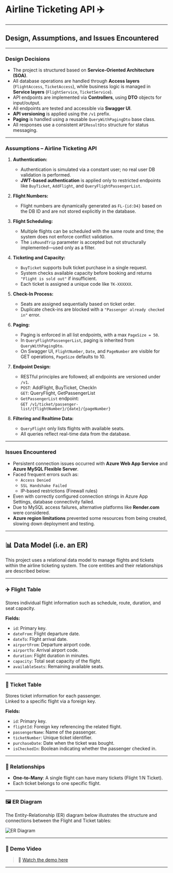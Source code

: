 #  Airline Ticketing API ✈️

---

##  Design, Assumptions, and Issues Encountered

---

###  Design Decisions

- The project is structured based on **Service-Oriented Architecture (SOA)**.
- All database operations are handled through **Access layers** (`FlightAccess`, `TicketAccess`), while business logic is managed in **Service layers** (`FlightService`, `TicketService`).
- API endpoints are implemented via **Controllers**, using **DTO** objects for input/output.
- All endpoints are tested and accessible via **Swagger UI**.
- **API versioning** is applied using the `/v1` prefix.
- **Paging** is handled using a reusable `QueryWithPagingDto` base class.
- All responses use a consistent `APIResultDto` structure for status messaging.

---

###  Assumptions – Airline Ticketing API

1. **Authentication:**
   - Authentication is simulated via a constant user; no real user DB validation is performed.
   - **JWT-based authentication** is applied only to restricted endpoints like `BuyTicket`, `AddFlight`, and `QueryFlightPassengerList`.

2. **Flight Numbers:**
   - Flight numbers are dynamically generated as `FL-{id:D4}` based on the DB ID and are not stored explicitly in the database.

3. **Flight Scheduling:**
   - Multiple flights can be scheduled with the same route and time; the system does not enforce conflict validation.
   - The `isRoundTrip` parameter is accepted but not structurally implemented—used only as a filter.

4. **Ticketing and Capacity:**
   - `BuyTicket` supports bulk ticket purchase in a single request.
   - System checks available capacity before booking and returns `"Flight is sold out"` if insufficient.
   - Each ticket is assigned a unique code like `TK-XXXXXX`.

5. **Check-In Process:**
   - Seats are assigned sequentially based on ticket order.
   - Duplicate check-ins are blocked with a `"Passenger already checked in"` error.

6. **Paging:**
   - Paging is enforced in all list endpoints, with a max `PageSize = 50`.
   - In `QueryFlightPassengerList`, paging is inherited from `QueryWithPagingDto`.
   - On Swagger UI, `FlightNumber`, `Date`, and `PageNumber` are visible for GET operations, `PageSize` defaults to 10.

7. **Endpoint Design:**
   - RESTful principles are followed; all endpoints are versioned under `/v1`.
   - `POST`: AddFlight, BuyTicket, CheckIn  
     `GET`: QueryFlight, GetPassengerList  
   - `GetPassengerList` endpoint:  
     `GET /v1/ticket/passenger-list/{flightNumber}/{date}/{pageNumber}`

8. **Filtering and Realtime Data:**
   - `QueryFlight` only lists flights with available seats.
   - All queries reflect real-time data from the database.

---

###  Issues Encountered

- Persistent connection issues occurred with **Azure Web App Service** and **Azure MySQL Flexible Server**.
- Faced frequent errors such as:
  - `Access Denied`
  - `SSL Handshake Failed`
  - IP-based restrictions (Firewall rules)
- Even with correctly configured connection strings in Azure App Settings, database connectivity failed.
- Due to MySQL access failures, alternative platforms like **Render.com** were considered.
- **Azure region limitations** prevented some resources from being created, slowing down deployment and testing.

---


## 📊 Data Model (i.e. an ER)

This project uses a relational data model to manage flights and tickets within the airline ticketing system. The core entities and their relationships are described below:

---

### ✈️ Flight Table

Stores individual flight information such as schedule, route, duration, and seat capacity.

**Fields:**

- `id`: Primary key.
- `dateFrom`: Flight departure date.
- `dateTo`: Flight arrival date.
- `airportFrom`: Departure airport code.
- `airportTo`: Arrival airport code.
- `duration`: Flight duration in minutes.
- `capacity`: Total seat capacity of the flight.
- `availableSeats`: Remaining available seats.

---

### 🎫 Ticket Table

Stores ticket information for each passenger.  
Linked to a specific flight via a foreign key.

**Fields:**

- `id`: Primary key.
- `flightId`: Foreign key referencing the related flight.
- `passengerName`: Name of the passenger.
- `ticketNumber`: Unique ticket identifier.
- `purchaseDate`: Date when the ticket was bought.
- `isCheckedIn`: Boolean indicating whether the passenger checked in.

---

### 🔗 Relationships

- **One-to-Many**: A single flight can have many tickets (Flight 1:N Ticket).
- Each ticket belongs to one specific flight.

---

### 🖼 ER Diagram

The Entity-Relationship (ER) diagram below illustrates the structure and connections between the Flight and Ticket tables:


![ER Diagram](https://github.com/user-attachments/assets/c4198aee-24fe-422f-9e7e-56fe5d10c4dd)


---

### 🎥 Demo Video

> 🔗 [Watch the demo here](https://drive.google.com/file/d/your-demo-link/view?usp=sharing)

---


